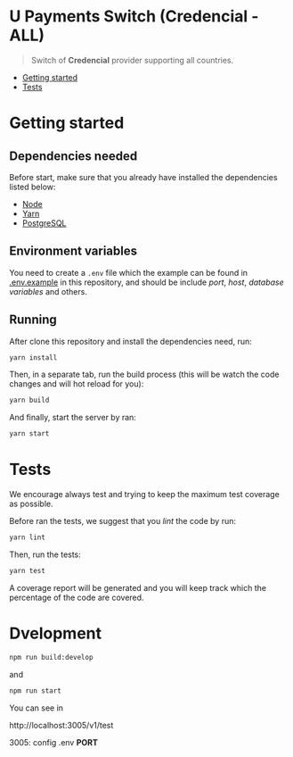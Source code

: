 # U Payments Switch (Credencial - ALL)
> Switch of **Credencial** provider supporting all countries.


- [Getting started](#getting-started)
- [Tests](#tests)


# Getting started

## Dependencies needed
Before start, make sure that you already have installed the dependencies listed below:

- [Node](https://nodejs.org/en/)
- [Yarn](https://yarnpkg.com)
- [PostgreSQL](https://www.postgresql.org)

## Environment variables
You need to create a `.env` file which the example can be found in [.env.example](./.env.example) in this repository, and should be include *port*, *host*, *database variables* and others.

## Running
After clone this repository and install the dependencies need, run:
```sh
yarn install
```

Then, in a separate tab, run the build process (this will be watch the code changes and will hot reload for you):
```sh
yarn build
```

And finally, start the server by ran:
```sh
yarn start
```

# Tests
We encourage always test and trying to keep the maximum test coverage as possible.

Before ran the tests, we suggest that you _lint_ the code by run:
```sh
yarn lint
```

Then, run the tests:
```sh
yarn test
```

A coverage report will be generated and you will keep track which the percentage of the code are covered.


# Dvelopment
```sh
npm run build:develop
```

and 

```sh
npm run start
```

You can see in

http://localhost:3005/v1/test

3005: config .env **PORT**